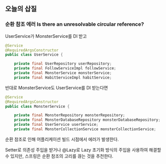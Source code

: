 ## 오늘의 삽질

### 순환 참조 에러 Is there an unresolvable circular reference?

UserService가 MonsterService를 DI 받고

```java
@Service
@RequiredArgsConstructor
public class UserService {

    private final UserRepository userRepository;
    private final FollowServiceImpl followService;
    private final MonsterService monsterService;
    private final HabitServiceImpl habitService;
```

반대로 MonsterService도 UserService를 DI 받는다면

```java
@Service
@RequiredArgsConstructor
public class MonsterService {

    private final MonsterRepository monsterRepository;
    private final MonsterDatabaseRepository monsterDatabaseRepository;
    private final UserService userService;
    private final MonsterCollectionService monsterCollectionService;
```

순환 참조로 인해 어플리케이션 빌드 시점에서 에러가 발생한다.

Setter로 의존성 주입을 받거나 @Lazy로 Lazy 초기화 방식의 주입을 사용하여 해결할 수 있지만,
스프링은 순환 참조의 고리를 끊는 것을 추천한다.
